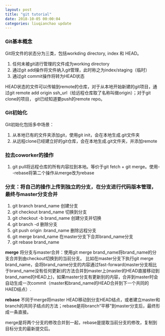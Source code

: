 ```yaml
--- 
layout: post 
title: "git tutorial" 
date: 2018-10-05 00:00:04 
categories: liuqianchao update
---
```



### Git基本概念

Git将文件的状态分为三类，包括workding directory, index 和 HEAD。

1. 任何未被git进行管理的文件成为working directory
2. 通过git add操作将文件纳入git管理，此时称之为index/staging（临时）
3. 通过git commit操作将转为HEAD状态 

HEAD状态的文件可以传输到remote的仓库，对于从本地开始新建的git项目，通过git remote add origin ssh_url（给远程仓库取了名称叫做origin）；对于git clone的项目， git已经知道要push的remote repo。

### Git初始化 

Git初始化包括多中场景：   
1. 从本地已有的文件夹添加git，使用git init，会在本地生成.git文件夹   
2. 从远程clone已经建立好的git仓库，会在本地生成.git文件夹，并添加remote


### 拉去coworker的操作

1. git pull将远程仓库的所有内容拉到本地。等价于git fetch + git merge。使用--rebase将第二个操作从merge改为rebase

### 分支：将自己的操作上传到独立的分支，在分支进行代码版本管理，最终与master分支合并

1. git branch brand_name 创建分支    
2. git checkout brand_name 切换到分支   
3. git checkout -b brand_name 创建分支并切换
4. git branch -d 删除分支
5. git push origin :brand_name 删除远程分支 
6. git merge brand_name 在master分支下合并brand_name分支 
7. git rebase brand_name

**merge** 将分支与master合并：使用git merge brand_name将brand_name的分支合并到由checkout切换到的当前分支。
比如在master分支下执行git merge brand_name，会将brand_name分支的内容通过fast-forward(master分支相比于brand_name没有任何更新)的方法合并到master上(master的HEAD直接移动到brand_name的HEAD上)，如果master分支有更新别的内容，合并到master时会自动生成一次commit（master和brand_name的HEAD合并到下一个共同的HAED结点）.
 

**rebase** 不同于merge将master HEAD移动到分支HEAD结点，或者建立master和branch的共同子结点的方法；rebase是将branch“平移”到master分支后，最终形成一条直接。

merge是将两个分支的修改合并到一起，rebase是提取当前分支的修改，复制到目标分支的最新提交后。









































































